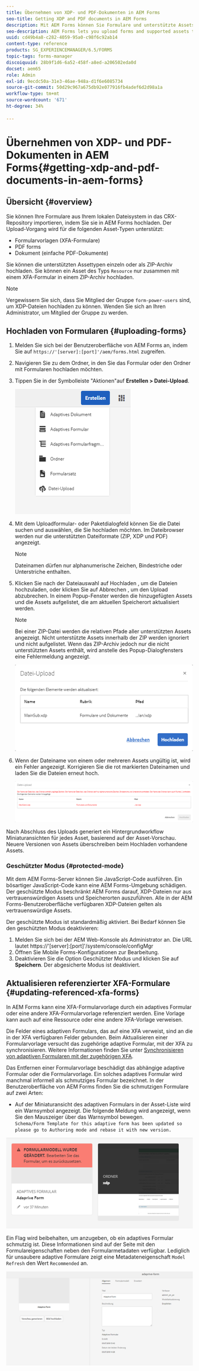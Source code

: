 ```yaml
---
title: Übernehmen von XDP- und PDF-Dokumenten in AEM Forms
seo-title: Getting XDP and PDF documents in AEM Forms
description: Mit AEM Forms können Sie Formulare und unterstützte Assets zur Verwendung mit adaptiven Formularen hochladen. Sie können Formulare und zugehörige Ressourcen auch per Massen-Upload als ZIP-Datei hochladen.
seo-description: AEM Forms lets you upload forms and supported assets to use with adaptive forms. You can also bulk upload forms and related resources as a ZIP.
uuid: cd49b4a8-c282-4059-95a0-c98f6c92ab14
content-type: reference
products: SG_EXPERIENCEMANAGER/6.5/FORMS
topic-tags: forms-manager
discoiquuid: 28b9f1d6-6a52-458f-a8ed-a206502eda0d
docset: aem65
role: Admin
exl-id: 9ecdc50a-31e3-46ae-948a-d1f6e6085734
source-git-commit: 50d29c967a675db92e077916fb4adef6d2d98a1a
workflow-type: tm+mt
source-wordcount: '671'
ht-degree: 34%

---
```


# Übernehmen von XDP- und PDF-Dokumenten in AEM Forms{#getting-xdp-and-pdf-documents-in-aem-forms}

## Übersicht {#overview}

Sie können Ihre Formulare aus Ihrem lokalen Dateisystem in das CRX-Repository importieren, indem Sie sie in AEM Forms hochladen. Der Upload-Vorgang wird für die folgenden Asset-Typen unterstützt:

* Formularvorlagen (XFA-Formulare)
* PDF forms
* Dokument (einfache PDF-Dokumente)

Sie können die unterstützten Assettypen einzeln oder als ZIP-Archiv hochladen. Sie können ein Asset des Typs `Resource` nur zusammen mit einem XFA-Formular in einem ZIP-Archiv hochladen.

>[!NOTE]
>
>Vergewissern Sie sich, dass Sie Mitglied der Gruppe `form-power-users` sind, um XDP-Dateien hochladen zu können. Wenden Sie sich an Ihren Administrator, um Mitglied der Gruppe zu werden.

## Hochladen von Formularen {#uploading-forms}

1. Melden Sie sich bei der Benutzeroberfläche von AEM Forms an, indem Sie auf `https://'[server]:[port]'/aem/forms.html` zugreifen.
1. Navigieren Sie zu dem Ordner, in den Sie das Formular oder den Ordner mit Formularen hochladen möchten.
1. Tippen Sie in der Symbolleiste &quot;Aktionen&quot;auf **Erstellen > Datei-Upload**.

   ![Dateien von der Option „Lokaler Speicher“ unter „Erstellen“](assets/step.png)

1. Mit dem Uploadformular- oder Paketdialogfeld können Sie die Datei suchen und auswählen, die Sie hochladen möchten. Im Dateibrowser werden nur die unterstützten Dateiformate (ZIP, XDP und PDF) angezeigt.

   >[!NOTE]
   >
   >Dateinamen dürfen nur alphanumerische Zeichen, Bindestriche oder Unterstriche enthalten.

1. Klicken Sie nach der Dateiauswahl auf Hochladen , um die Dateien hochzuladen, oder klicken Sie auf Abbrechen , um den Upload abzubrechen. In einem Popup-Fenster werden die hinzugefügten Assets und die Assets aufgelistet, die am aktuellen Speicherort aktualisiert werden.

   >[!NOTE]
   >
   >Bei einer ZIP-Datei werden die relativen Pfade aller unterstützten Assets angezeigt. Nicht unterstützte Assets innerhalb der ZIP werden ignoriert und nicht aufgelistet. Wenn das ZIP-Archiv jedoch nur die nicht unterstützten Assets enthält, wird anstelle des Popup-Dialogfensters eine Fehlermeldung angezeigt.

   ![Upload-Dialogfenster beim Hochladen eines XFA-Formulars](assets/upload-scr.png)

1. Wenn der Dateiname von einem oder mehreren Assets ungültig ist, wird ein Fehler angezeigt. Korrigieren Sie die rot markierten Dateinamen und laden Sie die Dateien erneut hoch.

   ![Fehlermeldung beim Hochladen eines XFA-Formulars](assets/upload-scr-err.png)

Nach Abschluss des Uploads generiert ein Hintergrundworkflow Miniaturansichten für jedes Asset, basierend auf der Asset-Vorschau. Neuere Versionen von Assets überschreiben beim Hochladen vorhandene Assets.

### Geschützter Modus {#protected-mode}

Mit dem AEM Forms-Server können Sie JavaScript-Code ausführen. Ein bösartiger JavaScript-Code kann eine AEM Forms-Umgebung schädigen. Der geschützte Modus beschränkt AEM Forms darauf, XDP-Dateien nur aus vertrauenswürdigen Assets und Speicherorten auszuführen. Alle in der AEM Forms-Benutzeroberfläche verfügbaren XDP-Dateien gelten als vertrauenswürdige Assets.

Der geschützte Modus ist standardmäßig aktiviert. Bei Bedarf können Sie den geschützten Modus deaktivieren:

1. Melden Sie sich bei der AEM Web-Konsole als Administrator an. Die URL lautet https://&#39;[server]:[port]&#39;/system/console/configMgr
1. Öffnen Sie Mobile Forms-Konfigurationen zur Bearbeitung.
1. Deaktivieren Sie die Option Geschützter Modus und klicken Sie auf **Speichern**. Der abgesicherte Modus ist deaktiviert.

## Aktualisieren referenzierter XFA-Formulare {#updating-referenced-xfa-forms}

In AEM Forms kann eine XFA-Formularvorlage durch ein adaptives Formular oder eine andere XFA-Formularvorlage referenziert werden. Eine Vorlage kann auch auf eine Ressource oder eine andere XFA-Vorlage verweisen.

Die Felder eines adaptiven Formulars, das auf eine XFA verweist, sind an die in der XFA verfügbaren Felder gebunden. Beim Aktualisieren einer Formularvorlage versucht das zugehörige adaptive Formular, mit der XFA zu synchronisieren. Weitere Informationen finden Sie unter [Synchronisieren von adaptiven Formularen mit der zugehörigen XFA](../../forms/using/synchronizing-adaptive-forms-xfa.md).

Das Entfernen einer Formularvorlage beschädigt das abhängige adaptive Formular oder die Formularvorlage. Ein solches adaptives Formular wird manchmal informell als schmutziges Formular bezeichnet. In der Benutzeroberfläche von AEM Forms finden Sie die schmutzigen Formulare auf zwei Arten:

* Auf der Miniaturansicht des adaptiven Formulars in der Asset-Liste wird ein Warnsymbol angezeigt. Die folgende Meldung wird angezeigt, wenn Sie den Mauszeiger über das Warnsymbol bewegen.\
  `Schema/Form Template for this adaptive form has been updated so please go to Authoring mode and rebase it with new version.`

![Warnung für ein unsynchronisiertes adaptives Formular nach dem Aktualisieren der zugehörigen XFA](assets/dirtyaf.png)

Ein Flag wird beibehalten, um anzugeben, ob ein adaptives Formular schmutzig ist. Diese Informationen sind auf der Seite mit den Formulareigenschaften neben den Formularmetadaten verfügbar. Lediglich für unsaubere adaptive Formulare zeigt eine Metadateneigenschaft `Model Refresh` den Wert `Recommended` an.

![Kennzeichnung eines adaptiven Formular, das mit dem XFA-Modell nicht synchronisiert ist](assets/model-refresh.png)
